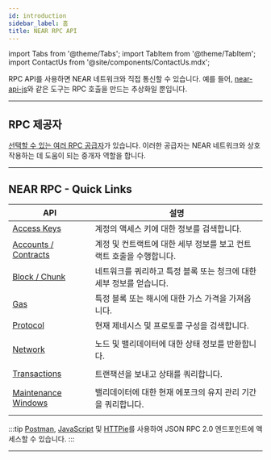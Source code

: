 ```yaml
---
id: introduction
sidebar_label: 홈
title: NEAR RPC API
---
```


import Tabs from '@theme/Tabs';
import TabItem from '@theme/TabItem';
import ContactUs from '@site/components/ContactUs.mdx';

RPC API를 사용하면 NEAR 네트워크와 직접 통신할 수 있습니다. 예를 들어, [near-api-js](/tools/near-api-js/quick-reference)와 같은 도구는 RPC 호출을 만드는 추상화일 뿐입니다.


<hr class="subsection" />

## RPC 제공자

[선택할 수 있는 여러 RPC 공급자](./providers.md)가 있습니다. 이러한 공급자는 NEAR 네트워크와 상호 작용하는 데 도움이 되는 중개자 역할을 합니다.

<hr class="subsection" />

## NEAR RPC - Quick Links

| API                                                 | 설명                                                                  |
|-----------------------------------------------------|------------------------------------------------------------------------------|
| [Access Keys](/api/rpc/access-keys)                 | 계정의 액세스 키에 대한 정보를 검색합니다.                         |
| [Accounts / Contracts](/api/rpc/contracts)          | 계정 및 컨트랙트에 대한 세부 정보를 보고 컨트랙트 호출을 수행합니다. |
| [Block / Chunk](/api/rpc/block-chunk)               | 네트워크를 쿼리하고 특정 블록 또는 청크에 대한 세부 정보를 얻습니다.          |
| [Gas](/api/rpc/gas)                                 | 	특정 블록 또는 해시에 대한 가스 가격을 가져옵니다.                                  |
| [Protocol](/api/rpc/protocol)                       | 현재 제네시스 및 프로토콜 구성을 검색합니다.
                         |
| [Network](/api/rpc/network)                         | 노드 및 밸리데이터에 대한 상태 정보를 반환합니다.
                         |
| [Transactions](/api/rpc/transactions)               | 트랜잭션을 보내고 상태를 쿼리합니다.
                                    |
| [Maintenance Windows](/api/rpc/maintenance-windows) | 밸리데이터에 대한 현재 에포크의 유지 관리 기간을 쿼리합니다.
              |

:::tip
[Postman](/api/rpc/setup#postman-setup), [JavaScript](/api/rpc/setup#javascript-setup) 및 [HTTPie](/api/rpc/setup#httpie-setup)를 사용하여 JSON RPC 2.0 엔드포인트에 액세스할 수 있습니다.
:::

<hr class="subsection" />

<ContactUs />
